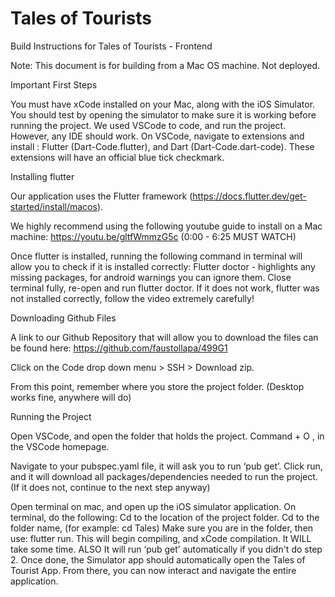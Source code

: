 # Tales of Tourists

Build Instructions for Tales of Tourists - Frontend

Note: This document is for building from a Mac OS machine. Not deployed.

Important First Steps

You must have xCode installed on your Mac, along with the iOS Simulator.
You should test by opening the simulator to make sure it is working before running the project.
We used VSCode to code, and run the project. However, any IDE should work.
On VSCode, navigate to extensions and install : Flutter (Dart-Code.flutter), and Dart (Dart-Code.dart-code). These extensions will have an official blue tick checkmark.

Installing flutter

Our application uses the Flutter framework (https://docs.flutter.dev/get-started/install/macos).

We highly recommend using the following youtube guide to install on a Mac machine: https://youtu.be/gltfWmmzG5c (0:00 - 6:25 MUST WATCH)

Once flutter is installed, running the following command in terminal will allow you to check if it is installed correctly:
Flutter doctor - highlights any missing packages, for android warnings you can ignore them.
Close terminal fully, re-open and run flutter doctor. If it does not work, flutter was not installed correctly, follow the video extremely carefully!


Downloading Github Files

A link to our Github Repository that will allow you to download the files can be found here: https://github.com/faustollapa/499G1

Click on the Code drop down menu > SSH > Download zip.

From this point, remember where you store the project folder. (Desktop works fine, anywhere will do)

Running the Project

Open VSCode, and open the folder that holds the project. Command + O , in the VSCode homepage.

Navigate to your pubspec.yaml file, it will ask you to run ‘pub get’. Click run, and it will download all packages/dependencies needed to run the project. (If it does not, continue to the next step anyway)

Open terminal on mac, and open up the iOS simulator application. On terminal, do the following: 
Cd to the location of the project folder.
Cd to the folder name, (for example: cd Tales)
Make sure you are in the folder, then use: flutter run. 
This will begin compiling, and xCode compilation. It WILL take some time.
 ALSO It will run ‘pub get’ automatically if you didn't do step 2.
Once done, the Simulator app should automatically open the Tales of Tourist App. From there, you can now interact and navigate the entire application.


